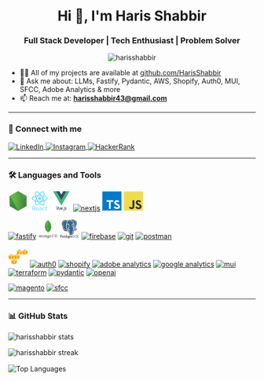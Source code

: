 <h1 align="center">Hi 👋, I'm Haris Shabbir</h1>
<h3 align="center">Full Stack Developer | Tech Enthusiast | Problem Solver</h3>

<p align="center">
  <img src="https://komarev.com/ghpvc/?username=harisshabbir&label=Profile%20views&color=0e75b6&style=flat" alt="harisshabbir" />
</p>

- 👨‍💻 All of my projects are available at [github.com/HarisShabbir](https://github.com/HarisShabbir)
- 💬 Ask me about: LLMs, Fastify, Pydantic, AWS, Shopify, Auth0, MUI, SFCC, Adobe Analytics & more
- 📫 Reach me at: **harisshabbir43@gmail.com**

---

### 🔗 Connect with me

<p align="left">
  <a href="https://linkedin.com/in/haris--shabbir" target="_blank">
    <img align="center" src="https://raw.githubusercontent.com/rahuldkjain/github-profile-readme-generator/master/src/images/icons/Social/linked-in-alt.svg" alt="LinkedIn" height="30" width="40" />
  </a>
  <a href="https://instagram.com/_haris_shabbir" target="_blank">
    <img align="center" src="https://raw.githubusercontent.com/rahuldkjain/github-profile-readme-generator/master/src/images/icons/Social/instagram.svg" alt="Instagram" height="30" width="40" />
  </a>
  <a href="https://www.hackerrank.com/harisshabbir43" target="_blank">
    <img align="center" src="https://raw.githubusercontent.com/rahuldkjain/github-profile-readme-generator/master/src/images/icons/Social/hackerrank.svg" alt="HackerRank" height="30" width="40" />
  </a>
</p>

---

### 🛠️ Languages and Tools

<p align="left">
  <!-- Core stack -->
  <a href="https://nodejs.org" target="_blank"><img src="https://raw.githubusercontent.com/devicons/devicon/master/icons/nodejs/nodejs-original.svg" alt="nodejs" width="40" height="40"/></a>
  <a href="https://reactjs.org/" target="_blank"><img src="https://raw.githubusercontent.com/devicons/devicon/master/icons/react/react-original-wordmark.svg" alt="react" width="40" height="40"/></a>
  <a href="https://vuejs.org/" target="_blank"><img src="https://raw.githubusercontent.com/devicons/devicon/master/icons/vuejs/vuejs-original-wordmark.svg" alt="vuejs" width="40" height="40"/></a>
  <a href="https://nextjs.org/" target="_blank"><img src="https://cdn.worldvectorlogo.com/logos/nextjs-2.svg" alt="nextjs" width="40" height="40"/></a>
  <a href="https://www.typescriptlang.org/" target="_blank"><img src="https://raw.githubusercontent.com/devicons/devicon/master/icons/typescript/typescript-original.svg" alt="typescript" width="40" height="40"/></a>
  <a href="https://developer.mozilla.org/en-US/docs/Web/JavaScript" target="_blank"><img src="https://raw.githubusercontent.com/devicons/devicon/master/icons/javascript/javascript-original.svg" alt="javascript" width="40" height="40"/></a>

  <!-- Backend, DB, tools -->
  <a href="https://fastify.io" target="_blank"><img src="https://fastify.io/images/fastify-logo-inverted.7cd15476.svg" alt="fastify" width="40" height="40"/></a>
  <a href="https://www.mongodb.com/" target="_blank"><img src="https://raw.githubusercontent.com/devicons/devicon/master/icons/mongodb/mongodb-original-wordmark.svg" alt="mongodb" width="40" height="40"/></a>
  <a href="https://www.postgresql.org" target="_blank"><img src="https://raw.githubusercontent.com/devicons/devicon/master/icons/postgresql/postgresql-original-wordmark.svg" alt="postgresql" width="40" height="40"/></a>
  <a href="https://firebase.google.com/" target="_blank"><img src="https://www.vectorlogo.zone/logos/firebase/firebase-icon.svg" alt="firebase" width="40" height="40"/></a>
  <a href="https://git-scm.com/" target="_blank"><img src="https://www.vectorlogo.zone/logos/git-scm/git-scm-icon.svg" alt="git" width="40" height="40"/></a>
  <a href="https://postman.com" target="_blank"><img src="https://www.vectorlogo.zone/logos/getpostman/getpostman-icon.svg" alt="postman" width="40" height="40"/></a>

  <!-- Cloud & platforms -->
  <a href="https://aws.amazon.com/" target="_blank"><img src="https://raw.githubusercontent.com/devicons/devicon/master/icons/amazonwebservices/amazonwebservices-original.svg" alt="aws" width="40" height="40"/></a>
  <a href="https://auth0.com/" target="_blank"><img src="https://cdn.worldvectorlogo.com/logos/auth0.svg" alt="auth0" width="40" height="40"/></a>
  <a href="https://shopify.com" target="_blank"><img src="https://cdn.worldvectorlogo.com/logos/shopify.svg" alt="shopify" width="40" height="40"/></a>
  <a href="https://business.adobe.com/products/analytics/adobe-analytics.html" target="_blank"><img src="https://cdn.worldvectorlogo.com/logos/adobe-analytics.svg" alt="adobe analytics" width="40" height="40"/></a>
  <a href="https://marketingplatform.google.com/about/analytics/" target="_blank"><img src="https://cdn.worldvectorlogo.com/logos/google-analytics-4.svg" alt="google analytics" width="40" height="40"/></a>
  <a href="https://mui.com/" target="_blank"><img src="https://cdn.worldvectorlogo.com/logos/material-ui-1.svg" alt="mui" width="40" height="40"/></a>
  <a href="https://www.terraform.io/" target="_blank"><img src="https://www.vectorlogo.zone/logos/terraformio/terraformio-icon.svg" alt="terraform" width="40" height="40"/></a>
  <a href="https://pydantic-docs.helpmanual.io/" target="_blank"><img src="https://avatars.githubusercontent.com/u/50679646?s=200&v=4" alt="pydantic" width="40" height="40"/></a>
  <a href="https://www.openai.com/" target="_blank"><img src="https://cdn.worldvectorlogo.com/logos/openai-icon.svg" alt="openai" width="40" height="40"/></a>

  <!-- Other -->
  <a href="https://magento.com/" target="_blank"><img src="https://cdn.worldvectorlogo.com/logos/magento.svg" alt="magento" width="40" height="40"/></a>
  <a href="https://www.salesforce.com/products/commerce-cloud/overview/" target="_blank"><img src="https://cdn.worldvectorlogo.com/logos/salesforce.svg" alt="sfcc" width="40" height="40"/></a>
</p>

---

### 📊 GitHub Stats

<p align="left">
  <img align="center" src="https://github-readme-stats.vercel.app/api?username=harisshabbir&show_icons=true&locale=en" alt="harisshabbir stats" />
</p>

<p align="left">
  <img align="center" src="https://github-readme-streak-stats.herokuapp.com/?user=harisshabbir" alt="harisshabbir streak" />
</p>

<p align="left">
  <img align="center" src="https://github-readme-stats.vercel.app/api/top-langs/?username=harisshabbir&layout=compact&hide_border=true" alt="Top Languages" />
</p>
